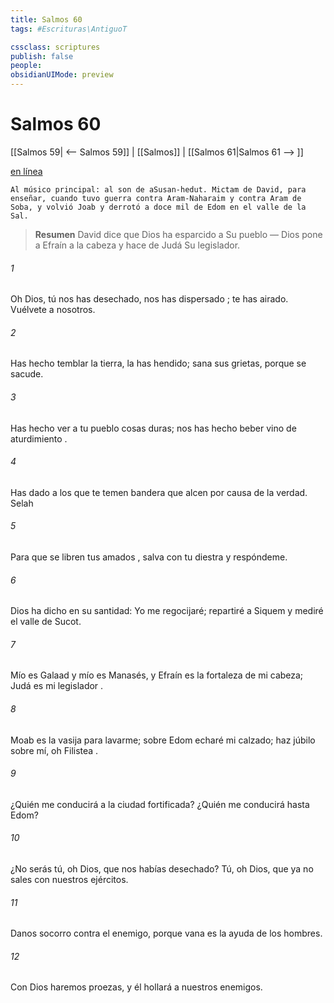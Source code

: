 ```yaml
---
title: Salmos 60
tags: #Escrituras\AntiguoT

cssclass: scriptures
publish: false
people:
obsidianUIMode: preview
---
```


# Salmos 60
[[Salmos 59| <-- Salmos 59]] | [[Salmos]] | [[Salmos 61|Salmos 61 --> ]]

[en línea](https://churchofjesuschrist.org/study/scriptures/ot/ps/60?lang=spa)

```
Al músico principal: al son de aSusan-hedut. Mictam de David, para enseñar, cuando tuvo guerra contra Aram-Naharaim y contra Aram de Soba, y volvió Joab y derrotó a doce mil de Edom en el valle de la Sal.
```

> __Resumen__
David dice que Dios ha esparcido a Su pueblo — Dios pone a Efraín a la cabeza y hace de Judá Su legislador.

###### 1 
Oh Dios, tú nos has desechado, nos has 
dispersado
;
te has airado. Vuélvete a nosotros.

###### 2 
Has hecho temblar la tierra, la has hendido;
sana sus grietas, porque se sacude.

###### 3 
Has hecho ver a tu pueblo cosas duras;
nos has hecho beber vino de 
aturdimiento
.

###### 4 
Has dado a los que te temen 
bandera
que alcen por causa de la verdad. 
Selah

###### 5 
Para que se libren tus 
amados
,
salva con tu diestra y respóndeme.

###### 6 
Dios ha dicho en su santidad: Yo me regocijaré;
repartiré a Siquem y mediré el valle de Sucot.

###### 7 
Mío es Galaad y mío es Manasés,
y Efraín es la fortaleza de mi cabeza;
Judá 
es
 mi 
legislador
.

###### 8 
Moab es la vasija para lavarme;
sobre 
Edom
 echaré mi calzado;
haz júbilo sobre mí, oh 
Filistea
.

###### 9 
¿Quién me conducirá a la ciudad fortificada?
¿Quién me conducirá hasta Edom?

###### 10 
¿No serás tú, oh Dios, 
que
 nos habías desechado?
Tú, oh Dios, que ya no sales con nuestros ejércitos.

###### 11 
Danos socorro contra el enemigo,
porque vana es la ayuda de los hombres.

###### 12 
Con Dios haremos proezas,
y él hollará a nuestros enemigos.

